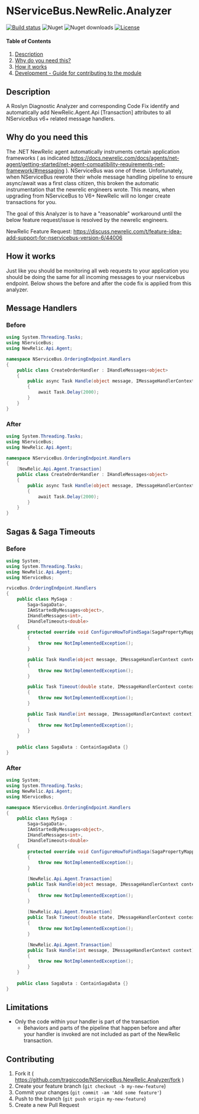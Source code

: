 # NServiceBus.NewRelic.Analyzer

[![Build status](https://ci.appveyor.com/api/projects/status/32r7s2skrgm9ubva/branch/master?svg=true)](https://ci.appveyor.com/project/TraGicCode/nservicebus-newrelic-analyzer)
![Nuget](https://img.shields.io/nuget/v/NServiceBus.NewRelic.Analyzer)
![Nuget downloads](https://img.shields.io/nuget/dt/NServiceBus.NewRelic.Analyzer)
[![License](https://img.shields.io/github/license/tragiccode/nservicebus.newrelic.analyzer.svg)](https://github.com/tragiccode/nservicebus.newrelic.analyzer/blob/master/LICENSE.txt)

#### Table of Contents

1. [Description](#description)
1. [Why do you need this?](#why-do-you-need-this)
1. [How it works](#how-it-works)
1. [Development - Guide for contributing to the module](#contributing)

## Description

A Roslyn Diagnostic Analyzer and corresponding Code Fix identify and automatically add NewRelic.Agent.Api [Transaction] attributes to all NServiceBus v6+ related message handlers.

## Why do you need this

The .NET NewRelic agent automatically instruments certain application frameworks ( as indicated https://docs.newrelic.com/docs/agents/net-agent/getting-started/net-agent-compatibility-requirements-net-framework/#messaging ).  NServiceBus
was one of these.  Unfortunately, when NServiceBus rewrote their whole message handling pipeline to ensure async/await was a first class citizen, this broken the automatic instrumentation that the newrelic engineers wrote. This means,
when upgrading from NServiceBus to V6+ NewRelic will no longer create transactions for you.

The goal of this Analyzer is to have a "reasonable" workaround until the below feature request/issue is resolved by the newrelic engineers. 

NewRelic Feature Request:
https://discuss.newrelic.com/t/feature-idea-add-support-for-nservicebus-version-6/44006

## How it works

Just like you should be monitoring all web requests to your application you should be doing the same for all incoming messages to your nservicebus endpoint.  Below shows the before and after the code fix is applied from this analyzer.

## Message Handlers

### Before

```c#
using System.Threading.Tasks;
using NServiceBus;
using NewRelic.Api.Agent;

namespace NServiceBus.OrderingEndpoint.Handlers
{
    public class CreateOrderHandler : IHandleMessages<object>
    {
        public async Task Handle(object message, IMessageHandlerContext context)
        {
            await Task.Delay(2000);
        }
    }
}
```

### After

```c#
using System.Threading.Tasks;
using NServiceBus;
using NewRelic.Api.Agent;

namespace NServiceBus.OrderingEndpoint.Handlers
{
    [NewRelic.Api.Agent.Transaction]
    public class CreateOrderHandler : IHandleMessages<object>
    {
        public async Task Handle(object message, IMessageHandlerContext context)
        {
            await Task.Delay(2000);
        }
    }
}
```

## Sagas & Saga Timeouts

### Before

```c#
using System;
using System.Threading.Tasks;
using NewRelic.Api.Agent;
using NServiceBus;

rviceBus.OrderingEndpoint.Handlers
{
    public class MySaga :
        Saga<SagaData>,
        IAmStartedByMessages<object>,
        IHandleMessages<int>,
        IHandleTimeouts<double>
    {
        protected override void ConfigureHowToFindSaga(SagaPropertyMapper<SagaData> mapper)
        {
            throw new NotImplementedException();
        }

        public Task Handle(object message, IMessageHandlerContext context)
        {
            throw new NotImplementedException();
        }

        public Task Timeout(double state, IMessageHandlerContext context)
        {
            throw new NotImplementedException();
        }

        public Task Handle(int message, IMessageHandlerContext context)
        {
            throw new NotImplementedException();
        }
    }
    
    public class SagaData : ContainSagaData {}
}
```

### After

```c#
using System;
using System.Threading.Tasks;
using NewRelic.Api.Agent;
using NServiceBus;

namespace NServiceBus.OrderingEndpoint.Handlers
{
    public class MySaga :
        Saga<SagaData>,
        IAmStartedByMessages<object>,
        IHandleMessages<int>,
        IHandleTimeouts<double>
    {
        protected override void ConfigureHowToFindSaga(SagaPropertyMapper<SagaData> mapper)
        {
            throw new NotImplementedException();
        }

        [NewRelic.Api.Agent.Transaction]
        public Task Handle(object message, IMessageHandlerContext context)
        {
            throw new NotImplementedException();
        }
        
        [NewRelic.Api.Agent.Transaction]
        public Task Timeout(double state, IMessageHandlerContext context)
        {
            throw new NotImplementedException();
        }

        [NewRelic.Api.Agent.Transaction]
        public Task Handle(int message, IMessageHandlerContext context)
        {
            throw new NotImplementedException();
        }
    }
    
    public class SagaData : ContainSagaData {}
}
```

## Limitations

- Only the code within your handler is part of the transaction
   - Behaviors and parts of the pipeline that happen before and after your handler is invoked are not included as part of the NewRelic transaction.


## Contributing

1. Fork it ( <https://github.com/tragiccode/NServiceBus.NewRelic.Analyzer/fork> )
1. Create your feature branch (`git checkout -b my-new-feature`)
1. Commit your changes (`git commit -am 'Add some feature'`)
1. Push to the branch (`git push origin my-new-feature`)
1. Create a new Pull Request